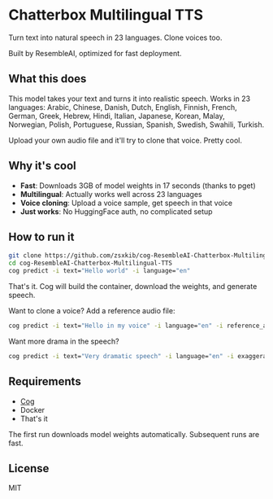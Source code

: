 # Chatterbox Multilingual TTS

Turn text into natural speech in 23 languages. Clone voices too.

Built by ResembleAI, optimized for fast deployment.

## What this does

This model takes your text and turns it into realistic speech. Works in 23 languages: Arabic, Chinese, Danish, Dutch, English, Finnish, French, German, Greek, Hebrew, Hindi, Italian, Japanese, Korean, Malay, Norwegian, Polish, Portuguese, Russian, Spanish, Swedish, Swahili, Turkish.

Upload your own audio file and it'll try to clone that voice. Pretty cool.

## Why it's cool

- **Fast**: Downloads 3GB of model weights in 17 seconds (thanks to pget)
- **Multilingual**: Actually works well across 23 languages
- **Voice cloning**: Upload a voice sample, get speech in that voice
- **Just works**: No HuggingFace auth, no complicated setup

## How to run it

```bash
git clone https://github.com/zsxkib/cog-ResembleAI-Chatterbox-Multilingual-TTS
cd cog-ResembleAI-Chatterbox-Multilingual-TTS
cog predict -i text="Hello world" -i language="en"
```

That's it. Cog will build the container, download the weights, and generate speech.

Want to clone a voice? Add a reference audio file:

```bash
cog predict -i text="Hello in my voice" -i language="en" -i reference_audio=@voice.wav
```

Want more drama in the speech?

```bash
cog predict -i text="Very dramatic speech" -i language="en" -i exaggeration=0.8
```

## Requirements

- [Cog](https://github.com/replicate/cog)
- Docker
- That's it

The first run downloads model weights automatically. Subsequent runs are fast.

## License

MIT
